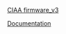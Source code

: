 [CIAA firmware_v3](https://github.com/ciaa/firmware_v3)

[Documentation](https://github.com/ciaa/firmware_v3/tree/master/documentation/CIAA_Boards/NXP_LPC4337/EDU-CIAA-NXP)

